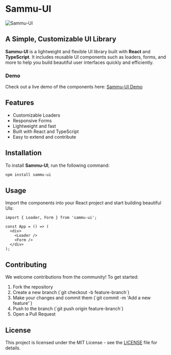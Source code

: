 
# Sammu-UI

![Sammu-UI](https://img.shields.io/npm/v/sammu-ui?style=flat-square)


## A Simple, Customizable UI Library

**Sammu-UI** is a lightweight and flexible UI library built with **React** and **TypeScript**. It includes reusable UI components such as loaders, forms, and more to help you build beautiful user interfaces quickly and efficiently.

### Demo

Check out a live demo of the components here: [Sammu-UI Demo](#)

## Features

- Customizable Loaders
- Responsive Forms
- Lightweight and fast
- Built with React and TypeScript
- Easy to extend and contribute

## Installation

To install **Sammu-UI**, run the following command:

```bash
npm install sammu-ui
```

## Usage

Import the components into your React project and start building beautiful UIs:

```tsx
import { Loader, Form } from 'sammu-ui';

const App = () => (
  <div>
    <Loader />
    <Form />
  </div>
);
```

## Contributing

We welcome contributions from the community! To get started:

1. Fork the repository
2. Create a new branch (\`git checkout -b feature-branch\`)
3. Make your changes and commit them (\`git commit -m 'Add a new feature'\`)
4. Push to the branch (\`git push origin feature-branch\`)
5. Open a Pull Request


## License

This project is licensed under the MIT License - see the [LICENSE](./LICENSE) file for details.
